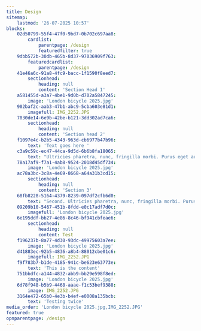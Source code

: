 ```yaml
---
title: Design
sitemap:
    lastmod: '26-07-2025 10:57'
blocks:
    02d50799-55f4-47f0-9bd7-0b702c697aa8:
        cardlist:
            parentpage: /design
            featuredfilter: true
    9dbb572b-30db-465b-8d37-97036909f763:
        featuredcardlist:
            parentpage: /design
    41e46a6c-91a8-4fc9-bacc-1f1590f8eed7:
        sectionhead:
            heading: null
            content: 'Section Head 1'
    a581455d-a3a7-4be1-9d0b-d702a5847245:
        image: 'London bicycle 2025.jpg'
    902baf2c-aab3-47b1-abc9-5cba603e81d1:
        imagefull: IMG_2252.JPG
    7030de14-6e9b-42be-b121-3dd302ad7ca6:
        sectionhead:
            heading: null
            content: 'Section head 2'
    f1097e4c-b2b5-4343-963d-cb6977b47b96:
        text: 'Text goes here '
    c3a9c59c-ec47-44ca-9d5d-6b6b8fa18065:
        text: "Ultricies pharetra, nunc, fringilla morbi. Purus eget augue quis tellus. Eu nisi, ultrices ac fringilla. Magna malesuada pharetra morbi pellentesque consequat, enim, tincidunt eu fringilla. Ut ultricies dignissim id porttitor faucibus. Purus sed id in tellus. Elit aliquam euismod blandit purus suspendisse nibh. Urna, ante a suspendisse ipsum pretium, vitae.\L\LTortor, interdum quisque cursus auctor aliquet sem tellus est nisl. Nisl, vitae, scelerisque non consectetur duis purus amet, malesuada orci. Eget mi vitae neque massa non cursus. At ac, nec justo egestas et leo tristique gravida. Cursus non sed non sed sed mauris id et. Sed lectus porta enim, laoreet fringilla maecenas."
    78a17af9-f7a1-4ab8-9524-2018d45df734:
        image: 'London bicycle 2025.jpg'
    ac78a3bc-3c8a-4e69-8668-a64a31b3cd15:
        sectionhead:
            heading: null
            content: 'Section 3'
    68fb8228-5164-4379-8239-097df2cfb6d0:
        text: "Second. Ultricies pharetra, nunc, fringilla morbi. Purus eget augue quis tellus. Eu nisi, ultrices ac fringilla. Magna malesuada pharetra morbi pellentesque consequat, enim, tincidunt eu fringilla. Ut ultricies dignissim id porttitor faucibus. Purus sed id in tellus. Elit aliquam euismod blandit purus suspendisse nibh. Urna, ante a suspendisse ipsum pretium, vitae.\L\LTortor, interdum quisque cursus auctor aliquet sem tellus est nisl. Nisl, vitae, scelerisque non consectetur duis purus amet, malesuada orci. Eget mi vitae neque massa non cursus. At ac, nec justo egestas et leo tristique gravida. Cursus non sed non sed sed mauris id et. Sed lectus porta enim, laoreet fringilla maecenas."
    09209b10-5467-451b-8fdd-e0c17adf7d0c:
        imagefull: 'London bicycle 2025.jpg'
    6e195ddf-bb27-4e86-8c46-bf941cbfeae6:
        sectionhead:
            heading: null
            content: Test
    f196237b-8a77-4d30-93dc-49975603a7ee:
        image: 'London bicycle 2025.jpg'
    d41883ec-92b5-4836-a8b4-88012cbe01c6:
        imagefull: IMG_2252.JPG
    f9f783b7-b1de-4185-941c-be623e63773e:
        text: 'This is the content'
    751bbdfc-a144-4832-abb9-bb29e598f8ed:
        image: 'London bicycle 2025.jpg'
    6d78f948-b5b9-4468-aaae-f1c53bef9388:
        image: IMG_2252.JPG
    3164e472-65b0-4e3b-b4ef-e0008a135bcb:
        text: 'Testing twice'
media_order: 'London bicycle 2025.jpg,IMG_2252.JPG'
featured: true
opnparentpage: /design
---
```


